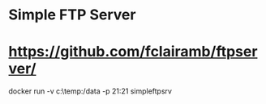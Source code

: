 
# Simple FTP Server
# https://github.com/fclairamb/ftpserver/

docker run -v c:\temp:/data -p 21:21  simpleftpsrv